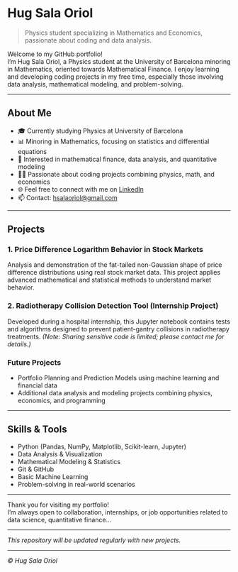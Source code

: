 # Hug Sala Oriol

> Physics student specializing in Mathematics and Economics, passionate about coding and data analysis.

Welcome to my GitHub portfolio!  
I’m Hug Sala Oriol, a Physics student at the University of Barcelona minoring in Mathematics, oriented towards Mathematical Finance. I enjoy learning and developing coding projects in my free time, especially those involving data analysis, mathematical modeling, and problem-solving.

---

## About Me

- 🎓 Currently studying Physics at University of Barcelona  
- 📊 Minoring in Mathematics, focusing on statistics and differential equations  
- 💼 Interested in mathematical finance, data analysis, and quantitative modeling  
- 👨‍💻 Passionate about coding projects combining physics, math, and economics  
- 🌐 Feel free to connect with me on [LinkedIn](https://www.linkedin.com/in/hug-sala-oriol-b31280268)  
- 📫 Contact: hsalaoriol@gmail.com

---

## Projects

### 1. Price Difference Logarithm Behavior in Stock Markets  
Analysis and demonstration of the fat-tailed non-Gaussian shape of price difference distributions using real stock market data. This project applies advanced mathematical and statistical methods to understand market behavior.

### 2. Radiotherapy Collision Detection Tool (Internship Project)  
Developed during a hospital internship, this Jupyter notebook contains tests and algorithms designed to prevent patient-gantry collisions in radiotherapy treatments. *(Note: Sharing sensitive code is limited; please contact me for details.)*

### Future Projects  
- Portfolio Planning and Prediction Models using machine learning and financial data  
- Additional data analysis and modeling projects combining physics, economics, and programming

---

## Skills & Tools

- Python (Pandas, NumPy, Matplotlib, Scikit-learn, Jupyter)  
- Data Analysis & Visualization  
- Mathematical Modeling & Statistics  
- Git & GitHub  
- Basic Machine Learning  
- Problem-solving in real-world scenarios

---

Thank you for visiting my portfolio!  
I’m always open to collaboration, internships, or job opportunities related to data science, quantitative finance...

---

*This repository will be updated regularly with new projects.*

---

*© Hug Sala Oriol*  
